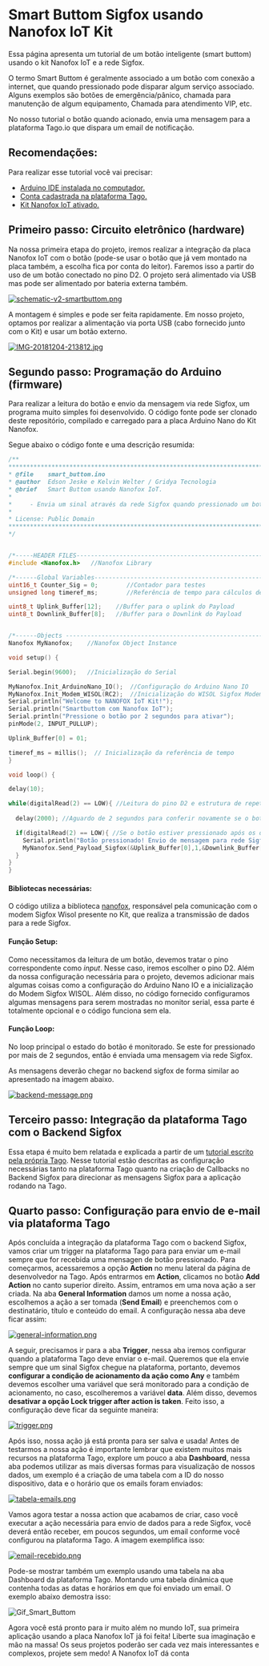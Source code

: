# Smart Buttom Sigfox usando Nanofox IoT Kit

Essa página apresenta um tutorial de um botão inteligente (smart buttom) usando o kit Nanofox IoT e a rede Sigfox.

O termo Smart Buttom é geralmente associado a um botão com conexão a internet, que quando pressionado pode disparar algum serviço associado. Alguns exemplos são botões de emergência/pânico, chamada para manutenção de algum equipamento, Chamada para atendimento VIP, etc.    

No nosso tutorial o botão quando acionado, envia uma mensagem para a plataforma Tago.io que dispara um email de notificação. 

## Recomendações:
Para realizar esse tutorial você vai precisar:

- [Arduino IDE instalada no computador.](https://www.arduino.cc/en/Guide/HomePage)
- [Conta cadastrada na plataforma Tago.](https://tago.io/)
- [Kit Nanofox IoT ativado.](https://github.com/Gridya/NANOFOX-Activate/blob/master/README.md)

## Primeiro passo: Circuito eletrônico (hardware)
  Na nossa primeira etapa do projeto, iremos realizar a integração da placa Nanofox IoT com o botão (pode-se usar o botão que já vem montado na placa também, a escolha fica por conta do leitor). Faremos isso a partir do uso de um botão conectado no pino D2. O projeto será alimentado via USB mas pode ser alimentado por bateria externa também. 
  
  [![schematic-v2-smartbuttom.png](https://i.postimg.cc/VvgvnBPj/schematic-v2-smartbuttom.png)](https://postimg.cc/FkfhQSRR "Esquemático Smart Buttom")
  
  A montagem é simples e pode ser feita rapidamente. Em nosso projeto, optamos por realizar a alimentação via porta USB (cabo fornecido junto com o Kit) e usar um botão externo.
  
  [![IMG-20181204-213812.jpg](https://i.postimg.cc/wjSjxBYH/IMG-20181204-213812.jpg)](https://postimg.cc/4YQgBs3F "Placa Nanofox IoT montada com antena e botão externo")
  
## Segundo passo: Programação do Arduino (firmware)
  Para realizar a leitura do botão e envio da mensagem via rede Sigfox, um programa muito simples foi desenvolvido. O código fonte pode ser clonado deste repositório, compilado e carregado para a placa Arduino Nano do Kit Nanofox. 
  
  Segue abaixo o código fonte e uma descrição resumida:
  
  ```c++
/**
**************************************************************************************************
* @file    smart_buttom.ino
* @author  Edson Jeske e Kelvin Welter / Gridya Tecnologia
* @brief   Smart Buttom usando Nanofox IoT.
* 
*     - Envia um sinal através da rede Sigfox quando pressionado um botão por 2 segundos
*            
* License: Public Domain
**************************************************************************************************
*/


/*-----HEADER FILES--------------------------------------------------------------------------------*/
#include <Nanofox.h>   //Nanofox Library

/*------Global Variables---------------------------------------------------------------------------*/
uint16_t Counter_Sig = 0;        //Contador para testes
unsigned long timeref_ms;        //Referência de tempo para cálculos de atraso

uint8_t Uplink_Buffer[12];    //Buffer para o uplink do Payload
uint8_t Downlink_Buffer[8];   //Buffer para o Downlink do Payload


/*------Objects -----------------------------------------------------------------------------------*/
Nanofox MyNanofox;    //Nanofox Object Instance

void setup() {

Serial.begin(9600);   //Inicialização do Serial

MyNanofox.Init_ArduinoNano_IO();  //Configuração do Arduino Nano IO
MyNanofox.Init_Modem_WISOL(RC2);  //Inicialização do WISOL Sigfox Modem
Serial.println("Welcome to NANOFOX IoT Kit!");
Serial.println("Smartbuttom com Nanofox IoT");
Serial.println("Pressione o botão por 2 segundos para ativar");
pinMode(2, INPUT_PULLUP);

Uplink_Buffer[0] = 01;

timeref_ms = millis();  // Inicialização da referência de tempo
}

void loop() {

  delay(10);
  
  while(digitalRead(2) == LOW){ //Leitura do pino D2 e estrutura de repetição while para caso o botão seja pressionado
    
    delay(2000); //Aguardo de 2 segundos para conferir novamente se o botão está pressionado

    if(digitalRead(2) == LOW){ //Se o botão estiver pressionado após os dois segundos, a placa Nanofox IoT transmite sinal 
      Serial.println("Botão pressionado! Envio de mensagem para rede Sigfox iniciado.");  
      MyNanofox.Send_Payload_Sigfox(&Uplink_Buffer[0],1,&Downlink_Buffer[0],0);
    }
  }
}
  ```
 
  #### Bibliotecas necessárias:
  O código utiliza a biblioteca [nanofox](https://github.com/Gridya/nanofox), responsável pela comunicação com o modem Sigfox Wisol presente no Kit, que realiza a transmissão de dados para a rede Sigfox.
  #### Função Setup:
  Como necessitamos da leitura de um botão, devemos tratar o pino correspondente como *input*. Nesse caso, iremos escolher o pino D2. 
Além da nossa configuração necessária para o projeto, devemos adicionar mais algumas coisas como a configuração do Arduino Nano IO e a inicialização do Modem Sigfox WISOL. Além disso, no código fornecido configuramos algumas mensagens para serem mostradas no monitor serial, essa parte é totalmente opcional e o código funciona sem ela.
  #### Função Loop: 
  No loop principal o estado do botão é monitorado. Se este for pressionado por mais de 2 segundos, então é enviada uma mensagem via rede Sigfox. 
  
  As mensagens deverão chegar no backend sigfox de forma similar ao apresentado na imagem abaixo.
  
  [![backend-message.png](https://i.postimg.cc/q7kZ3sTG/backend-message.png)](https://postimg.cc/Xrz8MyXZ "Backend Sigfox com sinal recebido")
  
## Terceiro passo: Integração da plataforma Tago com o Backend Sigfox
  Essa etapa é muito bem relatada e explicada a partir de um [tutorial escrito pela própria Tago](https://tago.elevio.help/en/articles/33). Nesse tutorial estão descritas as configuração necessárias tanto na plataforma Tago quanto na criação de Callbacks no Backend Sigfox para direcionar as mensagens Sigfox para a aplicação rodando na Tago.
  
## Quarto passo: Configuração para envio de e-mail via plataforma Tago
  Após concluída a integração da plataforma Tago com o backend Sigfox, vamos criar um trigger na plataforma Tago para para enviar um e-mail sempre que for recebida uma mensagen de botão pressionado. Para começarmos, acessaremos a opção **Action** no menu lateral da página de desenvolvedor na Tago. Após entrarmos em **Action**, clicamos no botão **Add Action** no canto superior direito. Assim, entramos em uma nova ação a ser criada. Na aba **General Information** damos um nome a nossa ação, escolhemos a ação a ser tomada (**Send Email**) e preenchemos com o destinatário, título e conteúdo do email. A configuração nessa aba deve ficar assim:
  
  [![general-information.png](https://i.postimg.cc/kXxqs3F1/general-information.png)](https://postimg.cc/3dJsrqqm "Configuração da aba General Information")
  
  A seguir, precisamos ir para a aba **Trigger**, nessa aba iremos configurar quando a plataforma Tago deve enviar o e-mail. Queremos que ela envie sempre que um sinal Sigfox chegue na plataforma, portanto, devemos **configurar a condição de acionamento da ação como Any** e também devemos escolher uma variável que será monitorado para a condição de acionamento, no caso, escolheremos a variável **data**. Além disso, devemos **desativar a opção Lock trigger after action is taken**. Feito isso, a configuração deve ficar da seguinte maneira:
  
  [![trigger.png](https://i.postimg.cc/YCT6rzwG/trigger.png)](https://postimg.cc/XrcGxFq4 "Configuração da aba Trigger")
  
  Após isso, nossa ação já está pronta para ser salva e usada! Antes de testarmos a nossa ação é importante lembrar que existem muitos mais recursos na plataforma Tago, explore um pouco a aba **Dashboard**, nessa aba podemos utilizar as mais diversas formas para visualização de nossos dados, um exemplo é a criação de uma tabela com a ID do nosso dispositivo, data e o horário que os emails foram enviados:
  
  [![tabela-emails.png](https://i.postimg.cc/6QJ4jc3d/tabela-emails.png)](https://postimg.cc/4YP3nzpd "Tabela com ID, data e horário")
  
  Vamos agora testar a nossa action que acabamos de criar, caso você executar a ação necessária para envio de dados para a rede Sigfox, você deverá então receber, em poucos segundos, um email conforme você configurou na plataforma Tago. A imagem exemplifica isso:
  
  [![email-recebido.png](https://i.postimg.cc/tR3Nt0mX/email-recebido.png)](https://postimg.cc/4n3cs0gM "Email recebido!")
  
  Pode-se mostrar também um exemplo usando uma tabela na aba Dashboard da plataforma Tago. Montando uma tabela dinâmica que contenha todas as datas e horários em que foi enviado um email. O exemplo abaixo demostra isso:
  
  ![Gif_Smart_Buttom](https://media.giphy.com/media/kFezlCCsnJ4OiMOgvR/giphy.gif)
  
  Agora você está pronto para ir muito além no mundo IoT, sua primeira aplicação usando a placa Nanofox IoT já foi feita! Liberte sua imaginação e mão na massa! Os seus projetos poderão ser cada vez mais interessantes e complexos, projete sem medo! A Nanofox IoT dá conta

